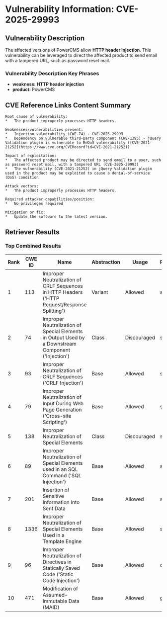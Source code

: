 # Vulnerability Information: CVE-2025-29993

## Vulnerability Description
The affected versions of PowerCMS allow **HTTP header injection**. This vulnerability can be leveraged to direct the affected product to send email with a tampered URL, such as password reset mail.

### Vulnerability Description Key Phrases
- **weakness:** **HTTP header injection**
- **product:** PowerCMS

## CVE Reference Links Content Summary
```
Root cause of vulnerability:
*   The product improperly processes HTTP headers.

Weaknesses/vulnerabilities present:
*   Injection vulnerability (CWE-74) - CVE-2025-29993
*   Dependency on vulnerable third-party component (CWE-1395) - jQuery Validation plugin is vulnerable to ReDoS vulnerability ([CVE-2021-21252](https://www.cve.org/CVERecord?id=CVE-2021-21252))

Impact of exploitation:
*   The affected product may be directed to send email to a user, such as password reset mail, with a tampered URL (CVE-2025-29993)
*   The vulnerability (CVE-2021-21252) in jQuery Validation plugin used in the product may be exploited to cause a denial-of-service (DoS) condition

Attack vectors:
*   The product improperly processes HTTP headers.

Required attacker capabilities/position:
*   No privileges required

Mitigation or fix:
*   Update the software to the latest version.
```

## Retriever Results

### Top Combined Results

| Rank | CWE ID | Name | Abstraction | Usage  | Retrievers | Individual Scores |
|------|--------|------|-------------|-------|------------|-------------------|
| 1 | 113 | Improper Neutralization of CRLF Sequences in HTTP Headers ('HTTP Request/Response Splitting') | Variant | Allowed | sparse | 0.222 |
| 2 | 74 | Improper Neutralization of Special Elements in Output Used by a Downstream Component ('Injection') | Class | Discouraged | sparse | 0.220 |
| 3 | 93 | Improper Neutralization of CRLF Sequences ('CRLF Injection') | Base | Allowed | sparse | 0.219 |
| 4 | 79 | Improper Neutralization of Input During Web Page Generation ('Cross-site Scripting') | Base | Allowed | sparse | 0.194 |
| 5 | 138 | Improper Neutralization of Special Elements | Class | Discouraged | sparse | 0.192 |
| 6 | 89 | Improper Neutralization of Special Elements used in an SQL Command ('SQL Injection') | Base | Allowed | sparse | 0.188 |
| 7 | 201 | Insertion of Sensitive Information Into Sent Data | Base | Allowed | sparse | 0.182 |
| 8 | 1336 | Improper Neutralization of Special Elements Used in a Template Engine | Base | Allowed | sparse | 0.182 |
| 9 | 96 | Improper Neutralization of Directives in Statically Saved Code ('Static Code Injection') | Base | Allowed | dense | 0.594 |
| 10 | 471 | Modification of Assumed-Immutable Data (MAID) | Base | Allowed | graph | 0.003 |

